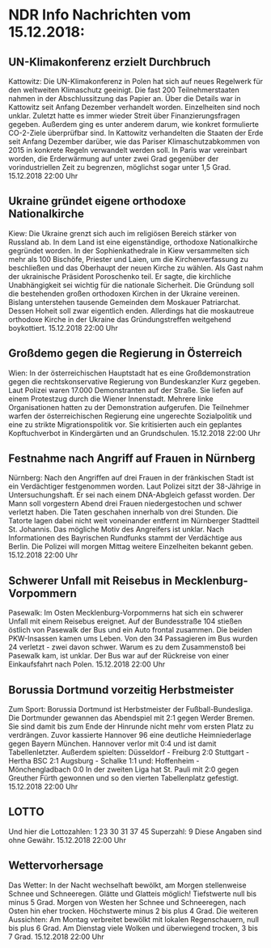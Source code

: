 # NDR Info Nachrichten vom 15.12.2018:


## UN-Klimakonferenz erzielt Durchbruch
Kattowitz:	Die UN-Klimakonferenz in Polen hat sich auf neues Regelwerk für den weltweiten Klimaschutz geeinigt. Die fast 200 Teilnehmerstaaten nahmen in der Abschlussitzung das Papier an. Über die Details war in Kattowitz seit Anfang Dezember verhandelt worden. Einzelheiten sind noch unklar. Zuletzt hatte es immer wieder Streit über Finanzierungsfragen gegeben. Außerdem ging es unter anderem darum, wie konkret formulierte CO-2-Ziele überprüfbar sind. In Kattowitz verhandelten die Staaten der Erde seit Anfang Dezember darüber, wie das Pariser Klimaschutzabkommen von 2015 in konkrete Regeln verwandelt werden soll. In Paris war vereinbart worden, die Erderwärmung auf unter zwei Grad gegenüber der vorindustriellen Zeit zu begrenzen, möglichst sogar unter 1,5 Grad. 15.12.2018 22:00 Uhr 

## Ukraine gründet eigene orthodoxe Nationalkirche
Kiew:	Die Ukraine grenzt sich auch im religiösen Bereich stärker von Russland ab. In dem Land ist eine eigenständige, orthodoxe Nationalkirche gegründet worden. In der Sophienkathedrale in Kiew versammelten sich mehr als 100 Bischöfe, Priester und Laien, um die Kirchenverfassung zu beschließen und das Oberhaupt der neuen Kirche zu wählen. Als Gast nahm der ukrainische Präsident Poroschenko teil. Er sagte, die kirchliche Unabhängigkeit sei wichtig für die nationale Sicherheit. Die Gründung soll die bestehenden großen orthodoxen Kirchen in der Ukraine vereinen. Bislang unterstehen tausende Gemeinden dem Moskauer Patriarchat. Dessen Hoheit soll zwar eigentlich enden. Allerdings hat die moskautreue orthodoxe Kirche in der Ukraine das Gründungstreffen weitgehend boykottiert. 15.12.2018 22:00 Uhr 

## Großdemo gegen die Regierung in Österreich
Wien: In der österreichischen Hauptstadt hat es eine Großdemonstration gegen die rechtskonservative Regierung von Bundeskanzler Kurz gegeben. Laut Polizei waren 17.000 Demonstranten auf der Straße. Sie liefen auf einem Protestzug durch die Wiener Innenstadt. Mehrere linke Organisationen hatten zu der Demonstration aufgerufen. Die Teilnehmer warfen der österreichischen Regierung eine ungerechte Sozialpolitik und eine zu strikte Migrationspolitik vor. Sie kritisierten auch ein geplantes Kopftuchverbot in Kindergärten und an Grundschulen. 15.12.2018 22:00 Uhr 

## Festnahme nach Angriff auf Frauen in Nürnberg
Nürnberg: Nach den Angriffen auf drei Frauen in der fränkischen Stadt ist ein Verdächtiger festgenommen worden. Laut Polizei sitzt der 38-Jährige in Untersuchungshaft. Er sei nach einem DNA-Abgleich gefasst worden. Der Mann soll vorgestern Abend drei Frauen niedergestochen und schwer verletzt haben. Die Taten geschahen innerhalb von drei Stunden. Die Tatorte lagen dabei nicht weit voneinander entfernt im Nürnberger Stadtteil St. Johannis. Das mögliche Motiv des Angreifers ist unklar. Nach Informationen des Bayrischen Rundfunks stammt der Verdächtige aus Berlin. Die Polizei will morgen Mittag weitere Einzelheiten bekannt geben. 15.12.2018 22:00 Uhr 

## Schwerer Unfall mit Reisebus in Mecklenburg-Vorpommern
Pasewalk:	Im Osten Mecklenburg-Vorpommerns hat sich ein schwerer Unfall mit einem Reisebus ereignet. Auf der Bundesstraße 104 stießen östlich von Pasewalk der Bus und ein Auto frontal zusammen. Die beiden PKW-Insassen kamen ums Leben. Von den 34 Passagieren im Bus wurden 24 verletzt - zwei davon schwer. Warum es zu dem Zusammenstoß bei Pasewalk kam, ist unklar. Der Bus war auf der Rückreise von einer Einkaufsfahrt nach Polen. 15.12.2018 22:00 Uhr 

## Borussia Dortmund vorzeitig Herbstmeister
Zum Sport:	Borussia Dortmund ist Herbstmeister der Fußball-Bundesliga. Die Dortmunder gewannen das Abendspiel mit 2:1 gegen Werder Bremen. Sie sind damit bis zum Ende der Hinrunde nicht mehr vom ersten Platz zu verdrängen. Zuvor kassierte Hannover 96 eine deutliche Heimniederlage gegen Bayern München. Hannover verlor mit 0:4 und ist damit Tabellenletzter. Außerdem spielten:
Düsseldorf - Freiburg 2:0
Stuttgart - Hertha BSC 2:1
Augsburg - Schalke 1:1
und: Hoffenheim - Mönchengladbach 0:0 In der zweiten Liga hat St. Pauli mit 2:0 gegen Greuther Fürth gewonnen und so den vierten Tabellenplatz gefestigt. 15.12.2018 22:00 Uhr 

## LOTTO
Und hier die Lottozahlen:
1		23		30		31		37		45
Superzahl:		9 Diese Angaben sind ohne Gewähr. 15.12.2018 22:00 Uhr 

## Wettervorhersage
Das Wetter: In der Nacht wechselhaft bewölkt, am Morgen stellenweise Schnee und Schneeregen. Glätte und Glatteis möglich! Tiefstwerte null bis minus 5 Grad. Morgen von Westen her Schnee und Schneeregen, nach Osten hin eher trocken. Höchstwerte minus 2 bis plus 4 Grad. Die weiteren Aussichten: Am Montag verbreitet bewölkt mit lokalen Regenschauern, null bis plus 6 Grad. Am Dienstag viele Wolken und überwiegend trocken, 3 bis 7 Grad. 15.12.2018 22:00 Uhr 
